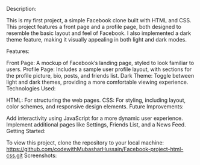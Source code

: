 Description:

This is my first project, a simple Facebook clone built with HTML and CSS. This project features a front page and a profile page, both designed to resemble the basic layout and feel of Facebook. I also implemented a dark theme feature, making it visually appealing in both light and dark modes.

Features:

Front Page: A mockup of Facebook’s landing page, styled to look familiar to users.
Profile Page: Includes a sample user profile layout, with sections for the profile picture, bio, posts, and friends list.
Dark Theme: Toggle between light and dark themes, providing a more comfortable viewing experience.
Technologies Used:

HTML: For structuring the web pages.
CSS: For styling, including layout, color schemes, and responsive design elements.
Future Improvements:

Add interactivity using JavaScript for a more dynamic user experience.
Implement additional pages like Settings, Friends List, and a News Feed.
Getting Started:

To view this project, clone the repository to your local machine:
https://github.com/codewithMubasharHussain/Facebook-project-html-css.git
Screenshots:



